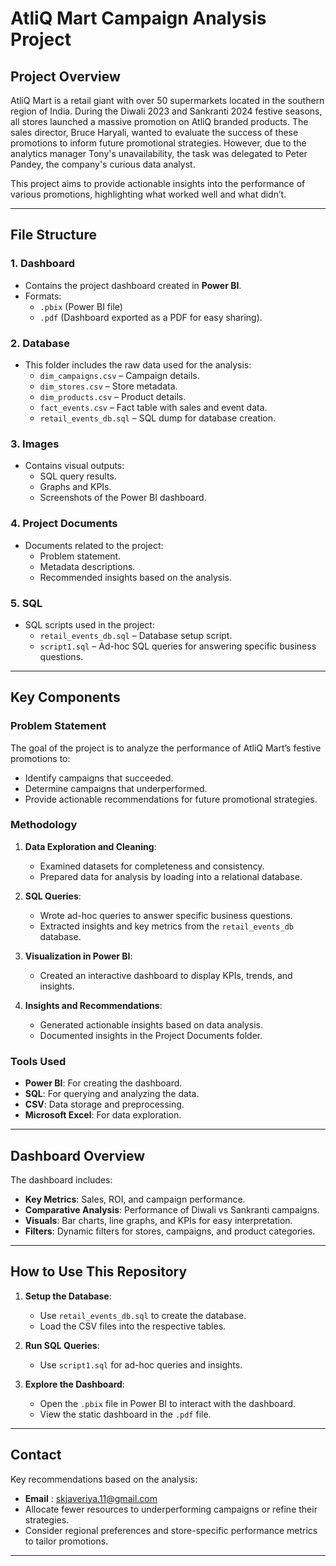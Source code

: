 # AtliQ Mart Campaign Analysis Project

## Project Overview
AtliQ Mart is a retail giant with over 50 supermarkets located in the southern region of India. During the Diwali 2023 and Sankranti 2024 festive seasons, all stores launched a massive promotion on AtliQ branded products. The sales director, Bruce Haryali, wanted to evaluate the success of these promotions to inform future promotional strategies. However, due to the analytics manager Tony's unavailability, the task was delegated to Peter Pandey, the company's curious data analyst.

This project aims to provide actionable insights into the performance of various promotions, highlighting what worked well and what didn’t.

---

## File Structure

### 1. **Dashboard**
   - Contains the project dashboard created in **Power BI**.
   - Formats:
     - `.pbix` (Power BI file)
     - `.pdf` (Dashboard exported as a PDF for easy sharing).

### 2. **Database**
   - This folder includes the raw data used for the analysis:
     - `dim_campaigns.csv` – Campaign details.
     - `dim_stores.csv` – Store metadata.
     - `dim_products.csv` – Product details.
     - `fact_events.csv` – Fact table with sales and event data.
     - `retail_events_db.sql` – SQL dump for database creation.

### 3. **Images**
   - Contains visual outputs:
     - SQL query results.
     - Graphs and KPIs.
     - Screenshots of the Power BI dashboard.

### 4. **Project Documents**
   - Documents related to the project:
     - Problem statement.
     - Metadata descriptions.
     - Recommended insights based on the analysis.

### 5. **SQL**
   - SQL scripts used in the project:
     - `retail_events_db.sql` – Database setup script.
     - `script1.sql` – Ad-hoc SQL queries for answering specific business questions.

---

## Key Components

### Problem Statement
The goal of the project is to analyze the performance of AtliQ Mart’s festive promotions to:
- Identify campaigns that succeeded.
- Determine campaigns that underperformed.
- Provide actionable recommendations for future promotional strategies.

### Methodology
1. **Data Exploration and Cleaning**:
   - Examined datasets for completeness and consistency.
   - Prepared data for analysis by loading into a relational database.

2. **SQL Queries**:
   - Wrote ad-hoc queries to answer specific business questions.
   - Extracted insights and key metrics from the `retail_events_db` database.

3. **Visualization in Power BI**:
   - Created an interactive dashboard to display KPIs, trends, and insights.

4. **Insights and Recommendations**:
   - Generated actionable insights based on data analysis.
   - Documented insights in the Project Documents folder.

### Tools Used
- **Power BI**: For creating the dashboard.
- **SQL**: For querying and analyzing the data.
- **CSV**: Data storage and preprocessing.
- **Microsoft Excel**: For data exploration.

---

## Dashboard Overview
The dashboard includes:
- **Key Metrics**: Sales, ROI, and campaign performance.
- **Comparative Analysis**: Performance of Diwali vs Sankranti campaigns.
- **Visuals**: Bar charts, line graphs, and KPIs for easy interpretation.
- **Filters**: Dynamic filters for stores, campaigns, and product categories.

---

## How to Use This Repository
1. **Setup the Database**:
   - Use `retail_events_db.sql` to create the database.
   - Load the CSV files into the respective tables.

2. **Run SQL Queries**:
   - Use `script1.sql` for ad-hoc queries and insights.

3. **Explore the Dashboard**:
   - Open the `.pbix` file in Power BI to interact with the dashboard.
   - View the static dashboard in the `.pdf` file.

---

## Contact 
Key recommendations based on the analysis:
- **Email** : skjaveriya.11@gmail.com 
- Allocate fewer resources to underperforming campaigns or refine their strategies.
- Consider regional preferences and store-specific performance metrics to tailor promotions.

---

